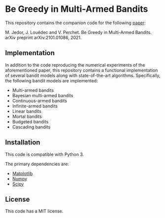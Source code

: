 
# Be Greedy in Multi-Armed Bandits

This repository contains the companion code for the following [paper](https://arxiv.org/abs/2101.01086):

M. Jedor, J. Louëdec and V. Perchet. Be Greedy in Multi-Armed Bandits. arXiv preprint arXiv:2101.01086, 2021.

## Implementation

In addition to the code reproducing the numerical experiments of the aforementioned paper, this repository contains a functional implementation of several bandit models along with state-of-the-art algorithms. Specifically, the following bandit models are implemented:

- Multi-armed bandits
- Bayesian multi-armed bandits
- Continuous-armed bandits
- Infinite-armed bandits
- Linear bandits
- Mortal bandits
- Budgeted bandits
- Cascading bandits

## Installation

This code is compatible with Python 3. 

The primary dependencies are:

* [Matplotlib](https://matplotlib.org/)
* [Numpy](https://numpy.org/)  
* [Scipy](https://www.scipy.org/)

## License

This code has a MIT license.
